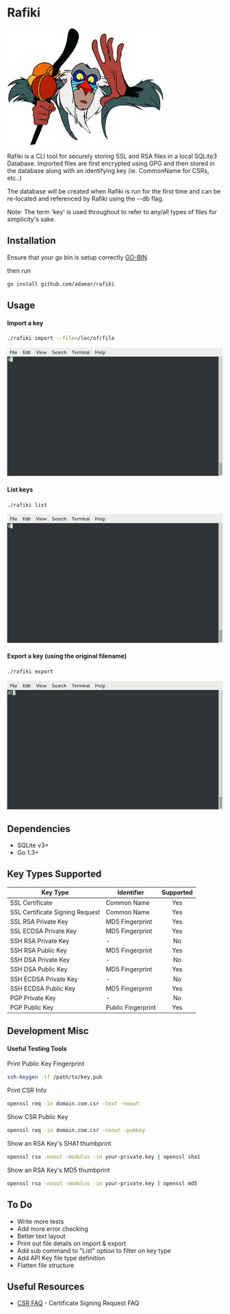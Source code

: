 Rafiki
=========

![rafiki](https://raw.githubusercontent.com/adamar/rafiki/master/doc/rafiki.gif)


Rafiki is a CLI tool for securely storing SSL and RSA files in a local SQLite3 Database. Imported files are first encrypted using GPG and then stored
in the database along with an identifying key (ie. CommonName for CSRs, etc..) 

The database will be created when Rafiki is run for the first time and can be re-located and referenced by Rafiki using the --db flag. 

Note: The term 'key' is used throughout to refer to any/all types of files for simplicity's sake.


Installation
--------------

Ensure that your go bin is setup correctly [GO-BIN]

then run 

```sh
go install github.com/adamar/rafiki
```


Usage
--------------

#### Import a key
```sh
./rafiki import --file=/loc/of/file
```

![rafiki-import](https://raw.githubusercontent.com/adamar/rafiki/master/doc/rafiki-import.gif)

#### List keys
```sh
./rafiki list
```

![rafiki-list](https://raw.githubusercontent.com/adamar/rafiki/master/doc/rafiki-list.gif)

#### Export a key (using the original filename)
```sh
./rafiki export
```

![rafiki-export](https://raw.githubusercontent.com/adamar/rafiki/master/doc/rafiki-export.gif)



Dependencies
-------------

- SQLite v3+
- Go 1.3+



Key Types Supported
-------------

Key Type | Identifier | Supported
-------- | ------ | :---------:
SSL Certificate | Common Name | Yes
SSL Certificate Signing Request | Common Name | Yes
SSL RSA Private Key | MD5 Fingerprint | Yes
SSL ECDSA Private Key | MD5 Fingerprint | Yes
SSH RSA Private Key | - | No
SSH RSA Public Key | MD5 Fingerprint | Yes
SSH DSA Private Key | - | No
SSH DSA Public Key | MD5 Fingerprint | Yes
SSH ECDSA Private Key | - | No
SSH ECDSA Public Key | MD5 Fingerprint | Yes
PGP Private Key | - | No
PGP Public Key | Public Fingerprint | Yes



Development Misc
-------------

#### Useful Testing Tools

Print Public Key Fingerprint
```sh
ssh-keygen -lf /path/to/key.pub
```

Print CSR Info
```sh
openssl req -in domain.com.csr -text -noout
```

Show CSR Public Key
```sh
openssl req -in domain.com.csr -noout -pubkey
```

Show an RSA Key's SHA1 thumbprint
```sh
openssl rsa -noout -modulus -in your-private.key | openssl sha1
```

Show an RSA Key's MD5 thumbprint
```sh
openssl rsa -noout -modulus -in your-private.key | openssl md5
```



To Do
-----------
- Write more tests
- Add more error checking
- Better text layout
- Print out file details on import & export
- Add sub command to "List" option to filter on key type
- Add API Key file type definition
- Flatten file structure



Useful Resources
------------

* [CSR FAQ] - Certificate Signing Request FAQ



[CSR FAQ]:http://redkestrel.co.uk/articles/CSR-FAQ/
[GO-BIN]:https://github.com/golang/go/wiki/GOPATH#directory-layout


